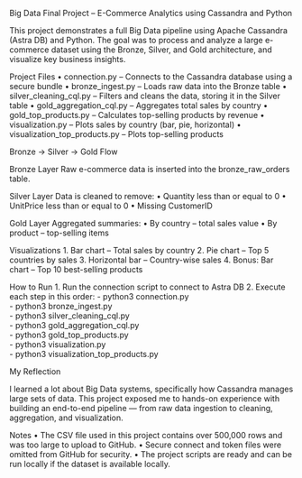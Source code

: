 Big Data Final Project – E-Commerce Analytics using Cassandra and Python

This project demonstrates a full Big Data pipeline using Apache Cassandra (Astra DB) and Python.
The goal was to process and analyze a large e-commerce dataset using the Bronze, Silver, and Gold architecture, and visualize key business insights.

Project Files
	•	connection.py – Connects to the Cassandra database using a secure bundle
	•	bronze_ingest.py – Loads raw data into the Bronze table
	•	silver_cleaning_cql.py – Filters and cleans the data, storing it in the Silver table
	•	gold_aggregation_cql.py – Aggregates total sales by country
	•	gold_top_products.py – Calculates top-selling products by revenue
	•	visualization.py – Plots sales by country (bar, pie, horizontal)
	•	visualization_top_products.py – Plots top-selling products


Bronze → Silver → Gold Flow

Bronze Layer
Raw e-commerce data is inserted into the bronze_raw_orders table.

Silver Layer
Data is cleaned to remove:
	•	Quantity less than or equal to 0
	•	UnitPrice less than or equal to 0
	•	Missing CustomerID

Gold Layer
Aggregated summaries:
	•	By country – total sales value
	•	By product – top-selling items

 Visualizations
	1.	Bar chart – Total sales by country
	2.	Pie chart – Top 5 countries by sales
	3.	Horizontal bar – Country-wise sales
	4.	Bonus: Bar chart – Top 10 best-selling products

 How to Run
	1.	Run the connection script to connect to Astra DB
	2.	Execute each step in this order:
    - python3 connection.py  
    - python3 bronze_ingest.py  
    - python3 silver_cleaning_cql.py  
    - python3 gold_aggregation_cql.py  
    - python3 gold_top_products.py  
    - python3 visualization.py  
    - python3 visualization_top_products.py  

My Reflection

I learned a lot about Big Data systems, specifically how Cassandra manages large sets of data.
This project exposed me to hands-on experience with building an end-to-end pipeline — from raw data ingestion to cleaning, aggregation, and visualization.

Notes
• The CSV file used in this project contains over 500,000 rows and was too large to upload to GitHub.
• Secure connect and token files were omitted from GitHub for security.
• The project scripts are ready and can be run locally if the dataset is available locally.
